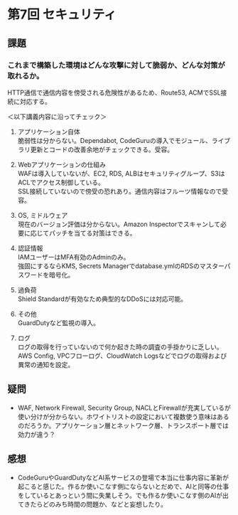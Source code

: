 # 第7回 セキュリティ
## 課題
### これまで構築した環境はどんな攻撃に対して脆弱か、どんな対策が取れるか。
HTTP通信で通信内容を傍受される危険性があるため、Route53, ACMでSSL接続に対応する。  
  
＜以下講義内容に沿ってチェック＞
1. アプリケーション自体  
脆弱性は分からない。Dependabot, CodeGuruの導入でモジュール、ライブラリ更新とコードの改善余地がチェックできる。受容。  

2. Webアプリケーションの仕組み  
WAFは導入していないが、EC2, RDS, ALBはセキュリティグループ、S3はACLでアクセス制御している。  
SSL接続していないので傍受の恐れあり。通信内容はフルーツ情報なので受容。  

3. OS, ミドルウェア  
現在のバージョン評価は分からない。Amazon Inspectorでスキャンして必要に応じてパッチを当てる対策はできる。  

4. 認証情報  
IAMユーザーはMFA有効のAdminのみ。  
強固にするならKMS, Secrets Managerでdatabase.ymlのRDSのマスターパスワードを暗号化。  

5. 過負荷  
Shield Standardが有効なため典型的なDDoSには対応可能。  

6. その他  
GuardDutyなど監視の導入。  

7. ログ  
ログの取得を行っていないので何か起きた時の調査の手掛かりに乏しい。  
AWS Config, VPCフローログ、CloudWatch Logsなどでログの取得および異常の通知を設定。  

## 疑問
- WAF, Network Firewall, Security Group, NACLとFirewallが充実しているが使い分けが分からない。ホワイトリストの設定において複数使う意味はあるのだろうか。アプリケーション層とネットワーク層、トランスポート層では効力が違う？  

## 感想
- CodeGuruやGuardDutyなどAI系サービスの登場で本当に仕事内容に革新が起こると感じた。作るか使いこなす側にならないとだめで、AIと同等の仕事をしているとあっという間に失業しそう。でも作るか使いこなす側のAIが出てきたらどのみち時間の問題か、などと妄想したり。
